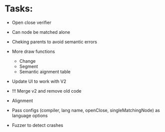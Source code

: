 # Tasks:

- Open close verifier
- Can node be matched alone
- Cheking parents to avoid semantic errors
- More draw functions
  - Change
  - Segment
  - Semantic aignment table
- Update UI to work with V2

- !!! Merge v2 and remove old code

- Alignment
- Pass configs (compiler, lang name, openClose, singleMatchingNode) as language options
- Fuzzer to detect crashes